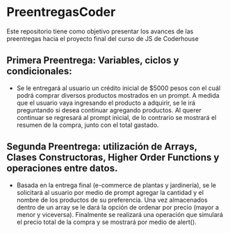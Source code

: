 # PreentregasCoder
Este repositorio tiene como objetivo presentar los avances de las preentregas hacia el proyecto final del curso de JS de Coderhouse

## Primera Preentrega: Variables, ciclos y condicionales:

- Se le entregará al usuario un crédito inicial de $5000 pesos con el cuál podrá comprar diversos productos mostrados en un prompt. A medida que el usuario vaya ingresando el producto a adquirir, se le irá preguntando si desea continuar agregando productos. Al querer continuar se regresará al prompt inicial, de lo contrario se mostrará el resumen de la compra, junto con el total gastado.

## Segunda Preentrega: utilización de Arrays, Clases Constructoras, Higher Order Functions y operaciones entre datos.

- Basada en la entrega final (e-commerce de plantas y jardinería), se le solicitará al usuario por medio de prompt agregar la cantidad y el nombre de los productos de su preferencia. Una vez almacenados dentro de un array se le dará la opción de ordenar por precio (mayor a menor y viceversa). Finalmente se realizará una operación que simulará el precio total de la compra y se mostrará por medio de alert().
